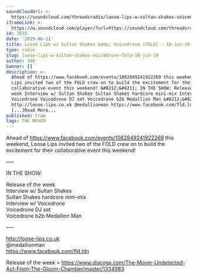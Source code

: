 ```yaml
---
soundCloudUrl: >-
  https://soundcloud.com/threadsradio/loose-lips-w-sultan-shakes-voicedrone-fold-10-jun-19
iframeLink: >-
  https://w.soundcloud.com/player/?url=https://soundcloud.com/threadsradio/loose-lips-w-sultan-shakes-voicedrone-fold-10-jun-19&color=00aabb&auto_play=false&hide_related=false&show_comments=true&show_user=true&show_reposts=false
id: 3810
date: '2019-06-11'
title: Loose Lips w/ Sultan Shakes &amp; Voicedrone (FOLD) - 10-Jun-19 - Loose Lips
type: radio
slug: loose-lips-w-sultan-shakes-voicedrone-fold-10-jun-19
author: 100
banner: []
description: >-
  Ahead of https://www.facebook.com/events/1082849241922269 this weekend, Loose
  Lips invited two of the FOLD crew on to build the excitement for their
  collaborative event this weekend! &#8212;&#8211; IN THE SHOW: Release of the
  week Interview w/ Sultan Shakes Sultan Shakes hardcore mini-mix Interview w/
  Voicedrone Voicedrone DJ set Voicedrone b2b Medallion Man &#8212;&#8211;
  http://loose-lips.co.uk @medallionman https://www.facebook.com/fld.ldn Release
  [...]Read More...
published: true
tags: THE MOVER
---
```

Ahead of https://www.facebook.com/events/1082849241922269 this weekend, Loose Lips invited two of the FOLD crew on to build the excitement for their collaborative event this weekend!

—–

IN THE SHOW:

Release of the week  
Interview w/ Sultan Shakes  
Sultan Shakes hardcore mini-mix  
Interview w/ Voicedrone  
Voicedrone DJ set  
Voicedrone b2b Medallion Man

—–

  
  
http://loose-lips.co.uk  
@medallionman  
https://www.facebook.com/fld.ldn

Release of the week = https://www.discogs.com/The-Mover-Undetected-Act-From-The-Gloom-Chamber/master/1334983